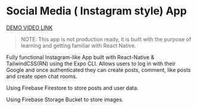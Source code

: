 # Social Media ( Instagram style) App

[DEMO VIDEO LINK](https://streamable.com/qqxmwn)


> NOTE: This app is not production ready, it is built with the purpose of learning and getting familiar with React Native.


Fully functional Instagram-like App built with React-Native & TailwindCSS(RN) using the Expo CLI.
Allows users to log in with their Google and once authenticated they can create posts, comment, like posts and create open chat rooms. 

Using Firebase Firestore to store posts and user data.

Using Firebase Storage Bucket to store images.
